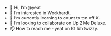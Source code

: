 - 👋 Hi, I’m @yeat
- 👀 I’m interested in Wockhardt.
- 🌱 I’m currently learning to count to ten off X.
- 💞️ I’m looking to collaborate on Up 2 Me Deluxe.
- 📫 How to reach me - yeat on IG lüh twizzy.

<!---
yeatreal/yeatreal is a ✨ special ✨ repository because its `README.md` (this file) appears on your GitHub profile.
You can click the Preview link to take a look at your changes.
--->
